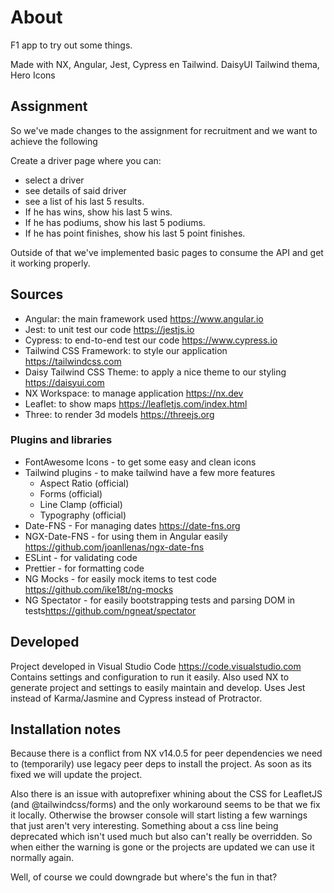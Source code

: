 # About

F1 app to try out some things.

Made with NX, Angular, Jest, Cypress en Tailwind. DaisyUI Tailwind thema, Hero Icons

## Assignment

So we've made changes to the assignment for recruitment and we want to achieve the following

Create a driver page where you can:

* select a driver
* see details of said driver
* see a list of his last 5 results.
* If he has wins, show his last 5 wins.
* If he has podiums, show his last 5 podiums.
* If he has point finishes, show his last 5 point finishes.

Outside of that we've implemented basic pages to consume the API and get it working properly.

## Sources

* Angular: the main framework used <https://www.angular.io>
* Jest: to unit test our code <https://jestjs.io>
* Cypress: to end-to-end test our code <https://www.cypress.io>
* Tailwind CSS Framework: to style our application <https://tailwindcss.com>
* Daisy Tailwind CSS Theme: to apply a nice theme to our styling <https://daisyui.com>
* NX Workspace: to manage application <https://nx.dev>
* Leaflet: to show maps <https://leafletjs.com/index.html>
* Three: to render 3d models <https://threejs.org>

### Plugins and libraries

* FontAwesome Icons - to get some easy and clean icons
* Tailwind plugins - to make tailwind have a few more features
  * Aspect Ratio (official)
  * Forms (official)
  * Line Clamp (official)
  * Typography (official)
* Date-FNS - For managing dates <https://date-fns.org>
* NGX-Date-FNS - for using them in Angular easily <https://github.com/joanllenas/ngx-date-fns>
* ESLint - for validating code
* Prettier - for formatting code
* NG Mocks - for easily mock items to test code <https://github.com/ike18t/ng-mocks>
* NG Spectator - for easily bootstrapping tests and parsing DOM in tests<https://github.com/ngneat/spectator>

## Developed

Project developed in Visual Studio Code <https://code.visualstudio.com>
Contains settings and configuration to run it easily.
Also used NX to generate project and settings to easily maintain and develop.
Uses Jest instead of Karma/Jasmine and Cypress instead of Protractor.

## Installation notes

Because there is a conflict from NX v14.0.5 for peer dependencies we need to (temporarily) use legacy peer deps to install the project.
As soon as its fixed we will update the project.

Also there is an issue with autoprefixer whining about the CSS for LeafletJS (and @tailwindcss/forms) and the only workaround seems to be that we fix it locally. Otherwise the browser console will start listing a few warnings that just aren't very interesting. Something about a css line being deprecated which isn't used much but also can't really be overridden. So when either the warning is gone or the projects are updated we can use it normally again.

Well, of course we could downgrade but where's the fun in that?
